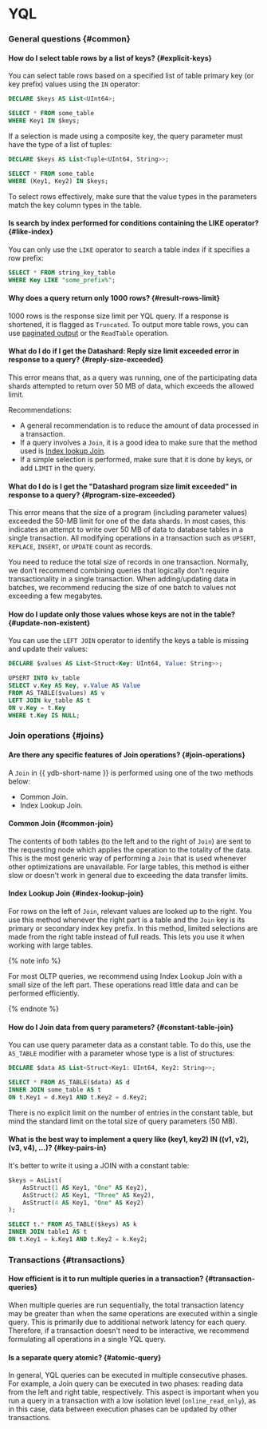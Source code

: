# YQL

### General questions {#common}

#### How do I select table rows by a list of keys? {#explicit-keys}

You can select table rows based on a specified list of table primary key (or key prefix) values using the `IN` operator:

```sql
DECLARE $keys AS List<UInt64>;

SELECT * FROM some_table
WHERE Key1 IN $keys;
```

If a selection is made using a composite key, the query parameter must have the type of a list of tuples:

```sql
DECLARE $keys AS List<Tuple<UInt64, String>>;

SELECT * FROM some_table
WHERE (Key1, Key2) IN $keys;
```

To select rows effectively, make sure that the value types in the parameters match the key column types in the table.

#### Is search by index performed for conditions containing the LIKE operator? {#like-index}

You can only use the `LIKE` operator to search a table index if it specifies a row prefix:

```sql
SELECT * FROM string_key_table
WHERE Key LIKE "some_prefix%";
```

#### Why does a query return only 1000 rows? {#result-rows-limit}

1000 rows is the response size limit per YQL query. If a response is shortened, it is flagged as `Truncated`. To output more table rows, you can use [paginated output](../../best_practices/paging.md) or the `ReadTable` operation.

#### What do I do if I get the Datashard: Reply size limit exceeded error in response to a query? {#reply-size-exceeded}

This error means that, as a query was running, one of the participating data shards attempted to return over 50 MB of data, which exceeds the allowed limit.

Recommendations:

* A general recommendation is to reduce the amount of data processed in a transaction.
* If a query involves a `Join`, it is a good idea to make sure that the method used is [Index lookup Join](#index-lookup-join).
* If a simple selection is performed, make sure that it is done by keys, or add `LIMIT` in the query.

#### What do I do is I get the "Datashard program size limit exceeded" in response to a query? {#program-size-exceeded}

This error means that the size of a program (including parameter values) exceeded the 50-MB limit for one of the data shards. In most cases, this indicates an attempt to write over 50 MB of data to database tables in a single transaction. All modifying operations in a transaction such as `UPSERT`, `REPLACE`, `INSERT`, or `UPDATE` count as records.

You need to reduce the total size of records in one transaction. Normally, we don't recommend combining queries that logically don't require transactionality in a single transaction. When adding/updating data in batches, we recommend reducing the size of one batch to values not exceeding a few megabytes.

#### How do I update only those values whose keys are not in the table? {#update-non-existent}

You can use the `LEFT JOIN` operator to identify the keys a table is missing and update their values:

```sql
DECLARE $values AS List<Struct<Key: UInt64, Value: String>>;

UPSERT INTO kv_table
SELECT v.Key AS Key, v.Value AS Value
FROM AS_TABLE($values) AS v
LEFT JOIN kv_table AS t
ON v.Key = t.Key
WHERE t.Key IS NULL;
```

### Join operations {#joins}

#### Are there any specific features of Join operations? {#join-operations}

A `Join` in {{ ydb-short-name }} is performed using one of the two methods below:

* Common Join.
* Index Lookup Join.

#### Common Join {#common-join}

The contents of both tables (to the left and to the right of `Join`) are sent to the requesting node which applies the operation to the totality of the data. This is the most generic way of performing a `Join` that is used whenever other optimizations are unavailable. For large tables, this method is either slow or doesn't work in general due to exceeding the data transfer limits.

#### Index Lookup Join {#index-lookup-join}

For rows on the left of `Join`, relevant values are looked up to the right. You use this method whenever the right part is a table and the `Join` key is its primary or secondary index key prefix. In this method, limited selections are made from the right table instead of full reads. This lets you use it when working with large tables.

{% note info %}

For most OLTP queries, we recommend using Index Lookup Join with a small size of the left part. These operations read little data and can be performed efficiently.

{% endnote %}

#### How do I Join data from query parameters? {#constant-table-join}

You can use query parameter data as a constant table. To do this, use the `AS_TABLE` modifier with a parameter whose type is a list of structures:

```sql
DECLARE $data AS List<Struct<Key1: UInt64, Key2: String>>;

SELECT * FROM AS_TABLE($data) AS d
INNER JOIN some_table AS t
ON t.Key1 = d.Key1 AND t.Key2 = d.Key2;
```

There is no explicit limit on the number of entries in the constant table, but mind the standard limit on the total size of query parameters (50 MB).

#### What is the best way to implement a query like (key1, key2) IN ((v1, v2), (v3, v4), ...)? {#key-pairs-in}

It's better to write it using a JOIN with a constant table:

```sql
$keys = AsList(
    AsStruct(1 AS Key1, "One" AS Key2),
    AsStruct(2 AS Key1, "Three" AS Key2),
    AsStruct(4 AS Key1, "One" AS Key2)
);

SELECT t.* FROM AS_TABLE($keys) AS k
INNER JOIN table1 AS t
ON t.Key1 = k.Key1 AND t.Key2 = k.Key2;
```

### Transactions {#transactions}

#### How efficient is it to run multiple queries in a transaction? {#transaction-queries}

When multiple queries are run sequentially, the total transaction latency may be greater than when the same operations are executed within a single query. This is primarily due to additional network latency for each query. Therefore, if a transaction doesn't need to be interactive, we recommend formulating all operations in a single YQL query.

#### Is a separate query atomic? {#atomic-query}

In general, YQL queries can be executed in multiple consecutive phases. For example, a Join query can be executed in two phases: reading data from the left and right table, respectively. This aspect is important when you run a query in a transaction with a low isolation level (`online_read_only`), as in this case, data between execution phases can be updated by other transactions.

